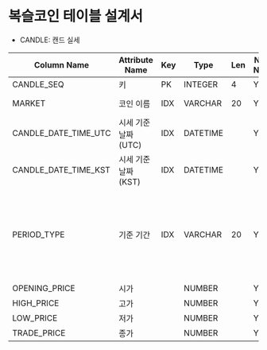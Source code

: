 복슬코인 테이블 설계서
=========================

- CANDLE: 캔드 실세

| Column Name          | Attribute Name      | Key | Type     | Len | Not Null | Description                                                              |
| -------------------- | ------------------- | --- | -------- | --- | -------- | ------------------------------------------------------------------------ |
| CANDLE_SEQ           | 키                  | PK  | INTEGER  | 4   | Y        |                                                                          |
| MARKET               | 코인 이름           | IDX | VARCHAR  | 20  | Y        | KRW-BTC, KRW-ETH, ...                                                    |
| CANDLE_DATE_TIME_UTC | 시세 기준 날짜(UTC) | IDX | DATETIME |     | Y        |                                                                          |
| CANDLE_DATE_TIME_KST | 시세 기준 날짜(KST) | IDX | DATETIME |     | Y        |                                                                          |
| PERIOD_TYPE          | 기준 기간           | IDX | VARCHAR  | 20  | Y        | PERIOD_1: 1분봉, PERIOD_60: 60분봉, PERIOD_240: 4시간, PERIOD_1440: 하루 |
| OPENING_PRICE        | 시가                |     | NUMBER   |     | Y        |                                                                          |
| HIGH_PRICE           | 고가                |     | NUMBER   |     | Y        |                                                                          |
| LOW_PRICE            | 저가                |     | NUMBER   |     | Y        |                                                                          |
| TRADE_PRICE          | 종가                |     | NUMBER   |     | Y        |                                                                          |

